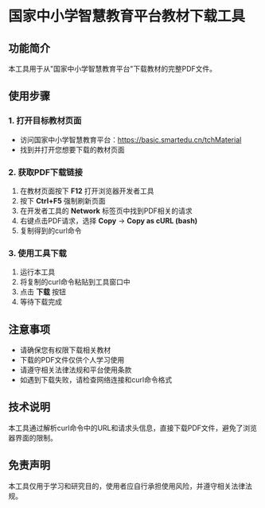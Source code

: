 # 国家中小学智慧教育平台教材下载工具

## 功能简介

本工具用于从"国家中小学智慧教育平台"下载教材的完整PDF文件。

## 使用步骤

### 1. 打开目标教材页面
- 访问国家中小学智慧教育平台：https://basic.smartedu.cn/tchMaterial
- 找到并打开您想要下载的教材页面

### 2. 获取PDF下载链接
1. 在教材页面按下 **F12** 打开浏览器开发者工具
2. 按下 **Ctrl+F5** 强制刷新页面
3. 在开发者工具的 **Network** 标签页中找到PDF相关的请求
4. 右键点击PDF请求，选择 **Copy** → **Copy as cURL (bash)**
5. 复制得到的curl命令

### 3. 使用工具下载
1. 运行本工具
2. 将复制的curl命令粘贴到工具窗口中
3. 点击 **下载** 按钮
4. 等待下载完成

## 注意事项

- 请确保您有权限下载相关教材
- 下载的PDF文件仅供个人学习使用
- 请遵守相关法律法规和平台使用条款
- 如遇到下载失败，请检查网络连接和curl命令格式

## 技术说明

本工具通过解析curl命令中的URL和请求头信息，直接下载PDF文件，避免了浏览器界面的限制。

## 免责声明

本工具仅用于学习和研究目的，使用者应自行承担使用风险，并遵守相关法律法规。
